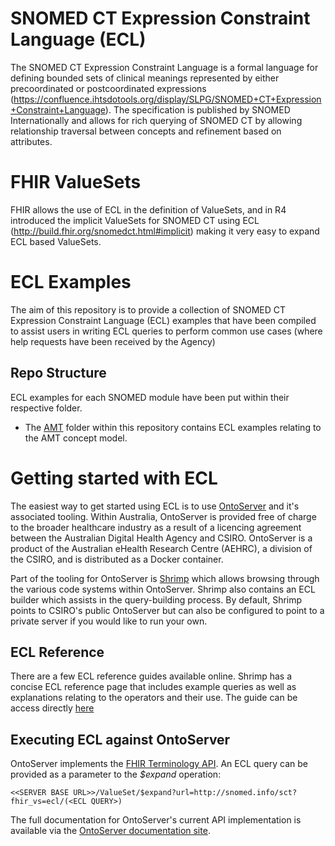 # SNOMED CT Expression Constraint Language (ECL)
The SNOMED CT Expression Constraint Language is a formal language for defining bounded sets of clinical meanings represented by either precoordinated or postcoordinated expressions (https://confluence.ihtsdotools.org/display/SLPG/SNOMED+CT+Expression+Constraint+Language).  The specification is published by SNOMED Internationally and allows for rich querying of SNOMED CT by allowing relationship traversal between concepts and refinement based on attributes. 

# FHIR ValueSets
FHIR allows the use of ECL in the definition of ValueSets, and in R4 introduced the implicit ValueSets for SNOMED CT using ECL (http://build.fhir.org/snomedct.html#implicit) making it very easy to expand ECL based ValueSets.

# ECL Examples
The aim of this repository is to provide a collection of SNOMED CT Expression Constraint Language (ECL) examples that have been compiled to assist users in writing ECL queries to perform common use cases (where help requests have been received by the Agency)

## Repo Structure
ECL examples for each SNOMED module have been put within their respective folder.
 - The [AMT](AMT/) folder within this repository contains ECL examples relating to the AMT concept model. 

# Getting started with ECL
The easiest way to get started using ECL is to use [OntoServer](http://ontoserver.csiro.au) and it's associated tooling.  Within Australia, OntoServer is provided free of charge to the broader healthcare industry as a result of a licencing agreement between the Australian Digital Health Agency and CSIRO.  OntoServer is a product of the Australian eHealth Research Centre (AEHRC), a division of the CSIRO, and is distributed as a Docker container. 

Part of the tooling for OntoServer is [Shrimp](http://ontoserver.csiro.au/shrimp/) which allows browsing through the various code systems within OntoServer.  Shrimp also contains an ECL builder which assists in the query-building process.  By default, Shrimp points to CSIRO's public OntoServer but can also be configured to point to a private server if you would like to run your own. 

## ECL Reference
There are a few ECL reference guides available online.  Shrimp has a concise ECL reference page that includes example queries as well as explanations relating to the operators and their use.  The guide can be access directly [here](https://ontoserver.csiro.au/shrimp/ecl_help.html)

## Executing ECL against OntoServer
OntoServer implements the [FHIR Terminology API](https://www.hl7.org/fhir/STU3/terminology-module.html).  An ECL query can be provided as a parameter to the _$expand_ operation:

```
<<SERVER BASE URL>>/ValueSet/$expand?url=http://snomed.info/sct?fhir_vs=ecl/(<ECL QUERY>)
```
The full documentation for OntoServer's current API implementation is available via the [OntoServer documentation site](https://ontoserver.csiro.au/docs/).
